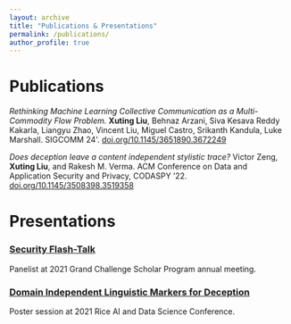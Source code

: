 ```yaml
---
layout: archive
title: "Publications & Presentations"
permalink: /publications/
author_profile: true
---
```


# Publications

*Rethinking Machine Learning Collective Communication as a Multi-Commodity Flow Problem.* **Xuting Liu**, Behnaz Arzani, Siva Kesava Reddy Kakarla, Liangyu Zhao, Vincent Liu, Miguel Castro, Srikanth Kandula, Luke Marshall. SIGCOMM 24'. [doi.org/10.1145/3651890.3672249](https://doi.org/10.1145/3651890.3672249)

*Does deception leave a content independent stylistic trace?* Victor Zeng, **Xuting Liu**, and Rakesh M. Verma. ACM Conference on Data and Application Security and Privacy, CODASPY ’22. [doi.org/10.1145/3508398.3519358](https://dl.acm.org/doi/10.1145/3508398.3519358)

# Presentations

### [Security Flash-Talk](https://www.youtube.com/watch?v=r3d2_WkGGc0&t=8m9s)
Panelist at 2021 Grand Challenge Scholar Program annual meeting.

### [Domain Independent Linguistic Markers for Deception](https://www.youtube.com/watch?v=2mwXKJBUc74)
Poster session at 2021 Rice AI and Data Science Conference.
